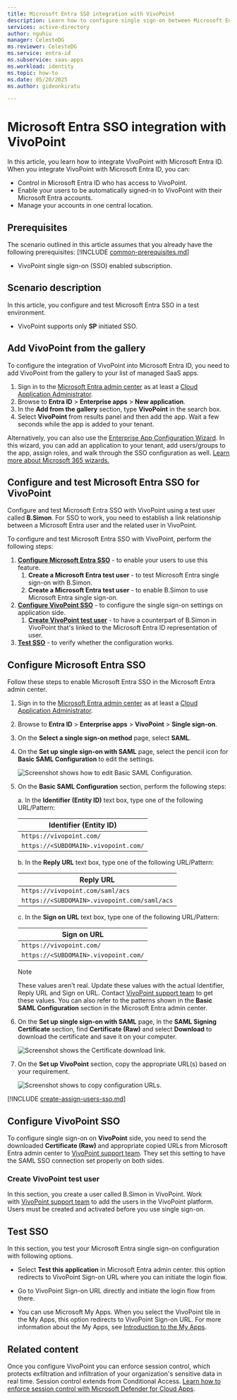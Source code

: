 ```yaml
---
title: Microsoft Entra SSO integration with VivoPoint
description: Learn how to configure single sign-on between Microsoft Entra ID and VivoPoint.
services: active-directory
author: nguhiu
manager: CelesteDG
ms.reviewer: CelesteDG
ms.service: entra-id
ms.subservice: saas-apps
ms.workload: identity
ms.topic: how-to
ms.date: 05/20/2025
ms.author: gideonkiratu

---
```


# Microsoft Entra SSO integration with VivoPoint

In this article,  you learn how to integrate VivoPoint with Microsoft Entra ID. When you integrate VivoPoint with Microsoft Entra ID, you can:

* Control in Microsoft Entra ID who has access to VivoPoint.
* Enable your users to be automatically signed-in to VivoPoint with their Microsoft Entra accounts.
* Manage your accounts in one central location.

## Prerequisites
The scenario outlined in this article assumes that you already have the following prerequisites:
[!INCLUDE [common-prerequisites.md](~/identity/saas-apps/includes/common-prerequisites.md)]
* VivoPoint single sign-on (SSO) enabled subscription.

## Scenario description

In this article,  you configure and test Microsoft Entra SSO in a test environment.

* VivoPoint supports only **SP** initiated SSO.

## Add VivoPoint from the gallery

To configure the integration of VivoPoint into Microsoft Entra ID, you need to add VivoPoint from the gallery to your list of managed SaaS apps.

1. Sign in to the [Microsoft Entra admin center](https://entra.microsoft.com) as at least a [Cloud Application Administrator](~/identity/role-based-access-control/permissions-reference.md#cloud-application-administrator).
1. Browse to **Entra ID** > **Enterprise apps** > **New application**.
1. In the **Add from the gallery** section, type **VivoPoint** in the search box.
1. Select **VivoPoint** from results panel and then add the app. Wait a few seconds while the app is added to your tenant.

Alternatively, you can also use the [Enterprise App Configuration Wizard](https://portal.office.com/AdminPortal/home?Q=Docs#/azureadappintegration). In this wizard, you can add an application to your tenant, add users/groups to the app, assign roles, and walk through the SSO configuration as well. [Learn more about Microsoft 365 wizards.](/microsoft-365/admin/misc/azure-ad-setup-guides)

## Configure and test Microsoft Entra SSO for VivoPoint

Configure and test Microsoft Entra SSO with VivoPoint using a test user called **B.Simon**. For SSO to work, you need to establish a link relationship between a Microsoft Entra user and the related user in VivoPoint.

To configure and test Microsoft Entra SSO with VivoPoint, perform the following steps:

1. **[Configure Microsoft Entra SSO](#configure-microsoft-entra-sso)** - to enable your users to use this feature.
    1. **Create a Microsoft Entra test user** - to test Microsoft Entra single sign-on with B.Simon.
    1. **Create a Microsoft Entra test user** - to enable B.Simon to use Microsoft Entra single sign-on.
1. **[Configure VivoPoint SSO](#configure-vivopoint-sso)** - to configure the single sign-on settings on application side.
    1. **[Create VivoPoint test user](#create-vivopoint-test-user)** - to have a counterpart of B.Simon in VivoPoint that's linked to the Microsoft Entra ID representation of user.
1. **[Test SSO](#test-sso)** - to verify whether the configuration works.

## Configure Microsoft Entra SSO

Follow these steps to enable Microsoft Entra SSO in the Microsoft Entra admin center.

1. Sign in to the [Microsoft Entra admin center](https://entra.microsoft.com) as at least a [Cloud Application Administrator](~/identity/role-based-access-control/permissions-reference.md#cloud-application-administrator).
1. Browse to **Entra ID** > **Enterprise apps** > **VivoPoint** > **Single sign-on**.
1. On the **Select a single sign-on method** page, select **SAML**.
1. On the **Set up single sign-on with SAML** page, select the pencil icon for **Basic SAML Configuration** to edit the settings.

   ![Screenshot shows how to edit Basic SAML Configuration.](common/edit-urls.png "Basic Configuration")

1. On the **Basic SAML Configuration** section, perform the following steps:

    a. In the **Identifier (Entity ID)** text box, type one of the following URL/Pattern:

    |**Identifier (Entity ID)**|
    |--------------------------|
    | `https://vivopoint.com/` |
    | `https://<SUBDOMAIN>.vivopoint.com/` |

    b. In the **Reply URL** text box, type one of the following URL/Pattern:

    |**Reply URL**|
    |-------------|
    | `https://vivopoint.com/saml/acs` |
    | `https://<SUBDOMAIN>.vivopoint.com/saml/acs` |

    c. In the **Sign on URL** text box, type one of the following URL/Pattern:

    |**Sign on URL**|
    |---------------|
    | `https://vivopoint.com/` |
    | `https://<SUBDOMAIN>.vivopoint.com/` |

	> [!NOTE]
	> These values aren't real. Update these values with the actual Identifier, Reply URL and Sign on URL. Contact [VivoPoint support team](mailto:support@vivopoint.com) to get these values. You can also refer to the patterns shown in the **Basic SAML Configuration** section in the Microsoft Entra admin center.

1. On the **Set up single sign-on with SAML** page, in the **SAML Signing Certificate** section, find **Certificate (Raw)** and select **Download** to download the certificate and save it on your computer.

	![Screenshot shows the Certificate download link.](common/certificateraw.png "Certificate")

1. On the **Set up VivoPoint** section, copy the appropriate URL(s) based on your requirement.

	![Screenshot shows to copy configuration URLs.](common/copy-configuration-urls.png "Metadata")

[!INCLUDE [create-assign-users-sso.md](~/identity/saas-apps/includes/create-assign-users-sso.md)]

## Configure VivoPoint SSO

To configure single sign-on on **VivoPoint** side, you need to send the downloaded **Certificate (Raw)** and appropriate copied URLs from Microsoft Entra admin center to [VivoPoint support team](mailto:support@vivopoint.com). They set this setting to have the SAML SSO connection set properly on both sides.

### Create VivoPoint test user

In this section, you create a user called B.Simon in VivoPoint. Work with [VivoPoint support team](mailto:support@vivopoint.com) to add the users in the VivoPoint platform. Users must be created and activated before you use single sign-on.

## Test SSO 

In this section, you test your Microsoft Entra single sign-on configuration with following options.
 
* Select **Test this application** in Microsoft Entra admin center. this option redirects to VivoPoint Sign-on URL where you can initiate the login flow.
 
* Go to VivoPoint Sign-on URL directly and initiate the login flow from there.
 
* You can use Microsoft My Apps. When you select the VivoPoint tile in the My Apps, this option redirects to VivoPoint Sign-on URL. For more information about the My Apps, see [Introduction to the My Apps](https://support.microsoft.com/account-billing/sign-in-and-start-apps-from-the-my-apps-portal-2f3b1bae-0e5a-4a86-a33e-876fbd2a4510).

## Related content

Once you configure VivoPoint you can enforce session control, which protects exfiltration and infiltration of your organization's sensitive data in real time. Session control extends from Conditional Access. [Learn how to enforce session control with Microsoft Defender for Cloud Apps](/cloud-app-security/proxy-deployment-any-app).